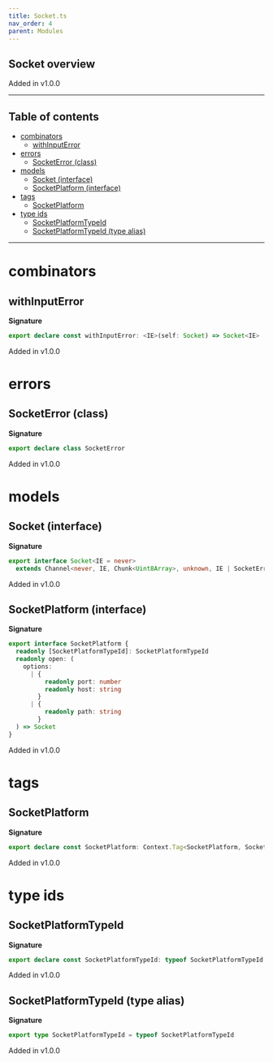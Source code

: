 ```yaml
---
title: Socket.ts
nav_order: 4
parent: Modules
---
```


## Socket overview

Added in v1.0.0

---

<h2 class="text-delta">Table of contents</h2>

- [combinators](#combinators)
  - [withInputError](#withinputerror)
- [errors](#errors)
  - [SocketError (class)](#socketerror-class)
- [models](#models)
  - [Socket (interface)](#socket-interface)
  - [SocketPlatform (interface)](#socketplatform-interface)
- [tags](#tags)
  - [SocketPlatform](#socketplatform)
- [type ids](#type-ids)
  - [SocketPlatformTypeId](#socketplatformtypeid)
  - [SocketPlatformTypeId (type alias)](#socketplatformtypeid-type-alias)

---

# combinators

## withInputError

**Signature**

```ts
export declare const withInputError: <IE>(self: Socket) => Socket<IE>
```

Added in v1.0.0

# errors

## SocketError (class)

**Signature**

```ts
export declare class SocketError
```

Added in v1.0.0

# models

## Socket (interface)

**Signature**

```ts
export interface Socket<IE = never>
  extends Channel<never, IE, Chunk<Uint8Array>, unknown, IE | SocketError, Chunk<Uint8Array>, void> {}
```

Added in v1.0.0

## SocketPlatform (interface)

**Signature**

```ts
export interface SocketPlatform {
  readonly [SocketPlatformTypeId]: SocketPlatformTypeId
  readonly open: (
    options:
      | {
          readonly port: number
          readonly host: string
        }
      | {
          readonly path: string
        }
  ) => Socket
}
```

Added in v1.0.0

# tags

## SocketPlatform

**Signature**

```ts
export declare const SocketPlatform: Context.Tag<SocketPlatform, SocketPlatform>
```

Added in v1.0.0

# type ids

## SocketPlatformTypeId

**Signature**

```ts
export declare const SocketPlatformTypeId: typeof SocketPlatformTypeId
```

Added in v1.0.0

## SocketPlatformTypeId (type alias)

**Signature**

```ts
export type SocketPlatformTypeId = typeof SocketPlatformTypeId
```

Added in v1.0.0
